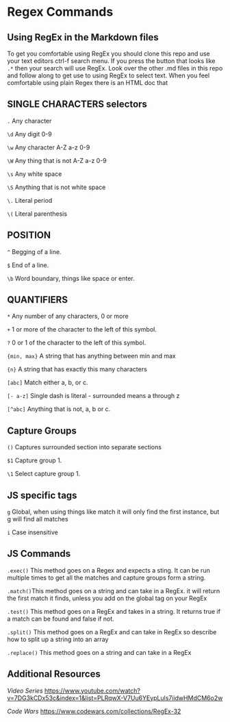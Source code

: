 # Regex Commands

## Using RegEx in the Markdown files

To get you comfortable using RegEx you should clone this repo and use your text editors ctrl-f search menu. If you press the button that looks like `.*` then your search will use RegEx. Look over the other .md files in this repo and follow along to get use to using RegEx to select text. When you feel comfortable using plain Regex there is an HTML doc that

## SINGLE CHARACTERS selectors

`.` Any character

`\d` Any digit 0-9

`\w` Any character A-Z a-z 0-9

`\W` Any thing that is not A-Z a-z 0-9

`\s` Any white space

`\S` Anything that is not white space

`\.` Literal period

`\(` Literal parenthesis

## POSITION

`^` Begging of a line.

`$` End of a line.

`\b` Word boundary, things like space or enter.

## QUANTIFIERS

`*` Any number of any characters, 0 or more

`+` 1 or more of the character to the left of this symbol.

`?` 0 or 1 of the character to the left of this symbol.

`{min, max}` A string that has anything between min and max

`{n}` A string that has exactly this many characters

`[abc]` Match either a, b, or c.

`[- a-z]` Single dash is literal - surrounded means a through z

`[^abc]` Anything that is not, a, b or c.

## Capture Groups

`()` Captures surrounded section into separate sections

`$1` Capture group 1.

`\1` Select capture group 1.


## JS specific tags

`g` Global, when using things like match it will only find the first instance, but g will find all matches

`i` Case insensitive

## JS Commands

`.exec()` This method goes on a Regex and expects a sting. It can be run multiple times to get all the matches and capture groups form a string.

`.match()`This method goes on a string and can take in a RegEx. it will return the first match it finds, unless you add on the global tag on your RegEx

`.test()` This method goes on a RegEx and takes in a string. It returns true if a match can be found and false if not.

`.split()` This method goes on a RegEx and can take in RegEx so describe how to split up a string into an array

`.replace()` This method goes on a string and can take in a RegEx

## Additional Resources

*Video Series*
https://www.youtube.com/watch?v=7DG3kCDx53c&index=1&list=PLRqwX-V7Uu6YEypLuls7iidwHMdCM6o2w

*Code Wars*
https://www.codewars.com/collections/RegEx-32